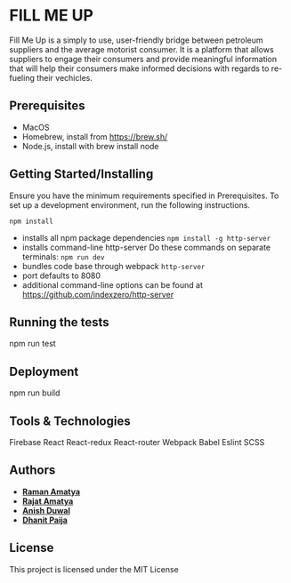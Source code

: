 # FILL ME UP

Fill Me Up is a simply to use, user-friendly bridge between petroleum suppliers and the average motorist consumer. It is a platform that allows suppliers to engage their consumers and provide meaningful information that will help their consumers make informed decisions with regards to re-fueling their vechicles.

## Prerequisites

- MacOS
- Homebrew, install from https://brew.sh/
- Node.js, install with brew install node

## Getting Started/Installing

Ensure you have the minimum requirements specified in Prerequisites. To set up a development environment, run the following instructions.

```npm install```
  * installs all npm package dependencies
```npm install -g http-server```
  * installs command-line http-server
Do these commands on separate terminals:
```npm run dev```
  * bundles code base through webpack
```http-server```
  * port defaults to 8080
  * additional command-line options can be found at https://github.com/indexzero/http-server

## Running the tests

npm run test

## Deployment

npm run build

## Tools & Technologies

Firebase
React
React-redux
React-router
Webpack
Babel
Eslint
SCSS 

## Authors

* **[Raman Amatya](https://github.com/ramanamatya)**
* **[Rajat Amatya](https://github.com/rajatamatya)**
* **[Anish Duwal](https://github.com/duwalanise)**
* **[Dhanit Paija](https://github.com/DhanitP)**


## License

This project is licensed under the MIT License
